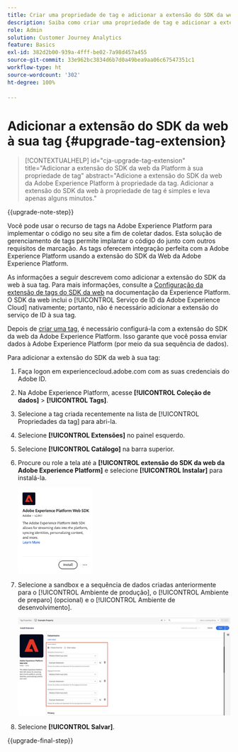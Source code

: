 ```yaml
---
title: Criar uma propriedade de tag e adicionar a extensão do SDK da web
description: Saiba como criar uma propriedade de tag e adicionar a extensão do SDK da web
role: Admin
solution: Customer Journey Analytics
feature: Basics
exl-id: 382d2b00-939a-4fff-be02-7a98d457a455
source-git-commit: 33e962bc3834d6b7d0a49bea9aa06c67547351c1
workflow-type: ht
source-wordcount: '302'
ht-degree: 100%

---
```


# Adicionar a extensão do SDK da web à sua tag {#upgrade-tag-extension}

<!-- markdownlint-disable MD034 -->

>[!CONTEXTUALHELP]
>id="cja-upgrade-tag-extension"
>title="Adicionar a extensão do SDK da web da Platform à sua propriedade de tag"
>abstract="Adicione a extensão do SDK da web da Adobe Experience Platform à propriedade da tag. Adicionar a extensão do SDK da web à propriedade de tag é simples e leva apenas alguns minutos."

<!-- markdownlint-enable MD034 -->

{{upgrade-note-step}}

Você pode usar o recurso de tags na Adobe Experience Platform para implementar o código no seu site a fim de coletar dados. Esta solução de gerenciamento de tags permite implantar o código do junto com outros requisitos de marcação. As tags oferecem integração perfeita com a Adobe Experience Platform usando a extensão do SDK da Web da Adobe Experience Platform.

As informações a seguir descrevem como adicionar a extensão do SDK da web à sua tag. Para mais informações, consulte a [Configuração da extensão de tags do SDK da web](https://experienceleague.adobe.com/pt-br/docs/experience-platform/tags/extensions/client/web-sdk/web-sdk-extension-configuration) na documentação da Experience Platform. O SDK da web inclui o [!UICONTROL Serviço de ID da Adobe Experience Cloud] nativamente; portanto, não é necessário adicionar a extensão do serviço de ID à sua tag.

Depois de [criar uma tag](/help/getting-started/cja-upgrade/cja-upgrade-tag-property.md), é necessário configurá-la com a extensão do SDK da web da Adobe Experience Platform. Isso garante que você possa enviar dados à Adobe Experience Platform (por meio da sua sequência de dados).

Para adicionar a extensão do SDK da web à sua tag:

1. Faça logon em experiencecloud.adobe.com com as suas credenciais do Adobe ID.

1. Na Adobe Experience Platform, acesse **[!UICONTROL Coleção de dados]** > **[!UICONTROL Tags]**.

1. Selecione a tag criada recentemente na lista de [!UICONTROL Propriedades da tag] para abri-la.

1. Selecione **[!UICONTROL Extensões]** no painel esquerdo.

1. Selecione **[!UICONTROL Catálogo]** na barra superior.

1. Procure ou role a tela até a **[!UICONTROL extensão do SDK da web da Adobe Experience Platform]** e selecione **[!UICONTROL Instalar]** para instalá-la.

   <img src="assets/aepwebsdk-extension.png" width="35%"/>

1. Selecione a sandbox e a sequência de dados criadas anteriormente para o [!UICONTROL Ambiente de produção], o [!UICONTROL Ambiente de preparo] (opcional) e o [!UICONTROL Ambiente de desenvolvimento].

   ![Configuração da extensão do SDK da Web da AEP](assets/aepwebsk-extension-datastreams.png)

1. Selecione **[!UICONTROL Salvar]**.

{{upgrade-final-step}}
